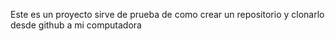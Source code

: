 Este es un proyecto sirve de prueba de como crear un repositorio y clonarlo desde github a mi computadora
